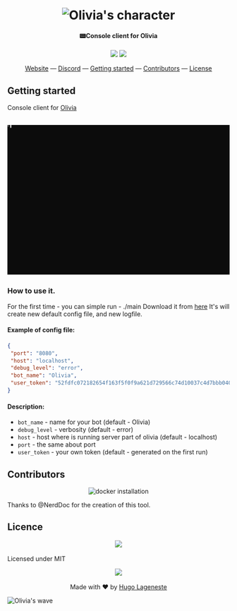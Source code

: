 <h1 align="center">
  <br>
  <img src="https://olivia-ai.org/img/icons/olivia-with-text.png" alt="Olivia's character" width="300">
  <br>
</h1>

<h4 align="center">📟Console client for Olivia</h4>

<p align="center">
  <a href="https://goreportcard.com/report/github.com/olivia-ai/olivia-console"><img src="https://goreportcard.com/badge/github.com/olivia-ai/olivia-console"></a>
  <img src="https://github.com/olivia-ai/olivia-console/workflows/Format%20checker/badge.svg">
</p>

<p align="center">
  <a href="https://olivia-ai.org">Website</a> —
  <a href="https://discord.gg/wXDwTdy">Discord</a> —
  <a href="#getting-started">Getting started</a> —
  <a href="#contributors">Contributors</a> —
  <a href="#license">License</a>
</p>

## Getting started
Console client for [Olivia](https://github.com/olivia-ai/olivia)

<p align="center">
<br>
<img src="./olivia-cc.svg">
<br>
</p>

### How to use it.
For the first time - you can simple run - ./main
Download it from [here](https://github.com/olivia-ai/olivia-console/releases)
It's will create new default config file, and new logfile.

#### Example of config file:
```json
{
 "port": "8080",
 "host": "localhost",
 "debug_level": "error",
 "bot_name": "Olivia",
 "user_token": "52fdfc072182654f163f5f0f9a621d729566c74d10037c4d7bbb0407d1e2c64981855ad8681d0d86d1e91e00167939cb6694"
}
```

#### Description:
* `bot_name` - name for your bot (default - Olivia)
* `debug_level` - verbosity (default - error)
* `host` - host where is running server part of olivia (default - localhost)
* `port` - the same about port
* `user_token` - your own token (default - generated on the first run)


## Contributors
<p align="center">
  <img alt="docker installation" height="85" src="https://i.imgur.com/6xr2zdp.png">
</p>

Thanks to @NerdDoc for the creation of this tool.

## Licence
<p align="center">
  <img src="https://i.imgur.com/9Xxtchv.png" height="90">
</p>

Licensed under MIT

<p align="center">
  <img width="60" src="https://olivia-ai.org/img/icons/olivia.png">
<p>

<p align="center">
  Made with ❤️ by <a href="https://github.com/hugolgst">Hugo Lageneste</a>
</p>

![Olivia's wave](https://olivia-ai.org/img/background-olivia.png)
